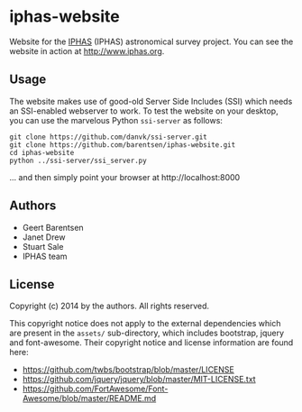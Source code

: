 iphas-website
=============

Website for the [IPHAS](http://www.iphas.org) (IPHAS) astronomical survey project.
You can see the website in action at http://www.iphas.org.


Usage
-----

The website makes use of good-old Server Side Includes (SSI) which needs an SSI-enabled webserver to work. To test the website on your desktop, you can use the marvelous Python `ssi-server` as follows:

```
git clone https://github.com/danvk/ssi-server.git
git clone https://github.com/barentsen/iphas-website.git
cd iphas-website
python ../ssi-server/ssi_server.py
```

... and then simply point your browser at http://localhost:8000

Authors
-------
* Geert Barentsen
* Janet Drew
* Stuart Sale
* IPHAS team

License
-------

Copyright (c) 2014 by the authors. All rights reserved.

This copyright notice does not apply to the external dependencies 
which are present in the `assets/` sub-directory, which includes 
bootstrap, jquery and font-awesome. Their copyright notice and
license information are found here:

* https://github.com/twbs/bootstrap/blob/master/LICENSE
* https://github.com/jquery/jquery/blob/master/MIT-LICENSE.txt
* https://github.com/FortAwesome/Font-Awesome/blob/master/README.md
